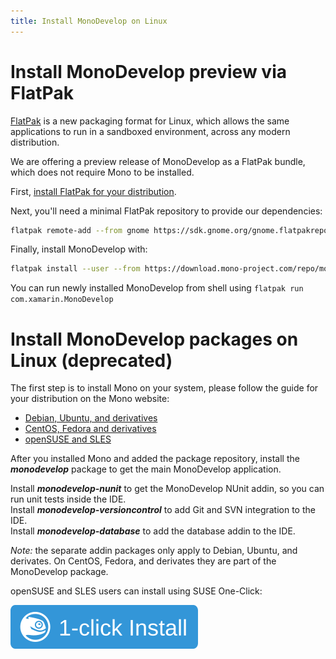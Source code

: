 ```yaml
---
title: Install MonoDevelop on Linux
---
```


Install MonoDevelop preview via FlatPak
=======================================

[FlatPak](http://flatpak.org/) is a new packaging format for Linux, which allows the same applications to run in a sandboxed environment, across any modern distribution.

We are offering a preview release of MonoDevelop as a FlatPak bundle, which does not require Mono to be installed.

First, [install FlatPak for your distribution](http://flatpak.org/getting.html).

Next, you'll need a minimal FlatPak repository to provide our dependencies:

```bash
flatpak remote-add --from gnome https://sdk.gnome.org/gnome.flatpakrepo
```

Finally, install MonoDevelop with:

```bash
flatpak install --user --from https://download.mono-project.com/repo/monodevelop.flatpakref
```

You can run newly installed MonoDevelop from shell using  `flatpak run com.xamarin.MonoDevelop`

Install MonoDevelop packages on Linux (deprecated)
==================================================

The first step is to install Mono on your system, please follow the guide for your distribution on the Mono website:

- [Debian, Ubuntu, and derivatives](http://www.mono-project.com/docs/getting-started/install/linux/#debian-ubuntu-and-derivatives)
- [CentOS, Fedora and derivatives](http://www.mono-project.com/docs/getting-started/install/linux/#centos-7-fedora-19-and-derivatives)
- [openSUSE and SLES](http://www.mono-project.com/docs/getting-started/install/linux/#opensuse-and-sles)

After you installed Mono and added the package repository, install the ***monodevelop*** package to get the main MonoDevelop application.

Install ***monodevelop-nunit*** to get the MonoDevelop NUnit addin, so you can run unit tests inside the IDE.<br/>
Install ***monodevelop-versioncontrol*** to add Git and SVN integration to the IDE.<br/>
Install ***monodevelop-database*** to add the database addin to the IDE.

*Note:* the separate addin packages only apply to Debian, Ubuntu, and derivates. On CentOS, Fedora, and derivates they are part of the MonoDevelop package.

openSUSE and SLES users can install using SUSE One-Click:

[![monodevelop](/images/OneClick.svg)](http://download.mono-project.com/repo/monodevelop.ymp)
